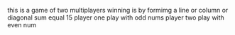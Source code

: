 this is a game of two multiplayers 
winning is by formimg a line or column or diagonal sum equal 15 
player one play with odd nums 
player two play with even num  
